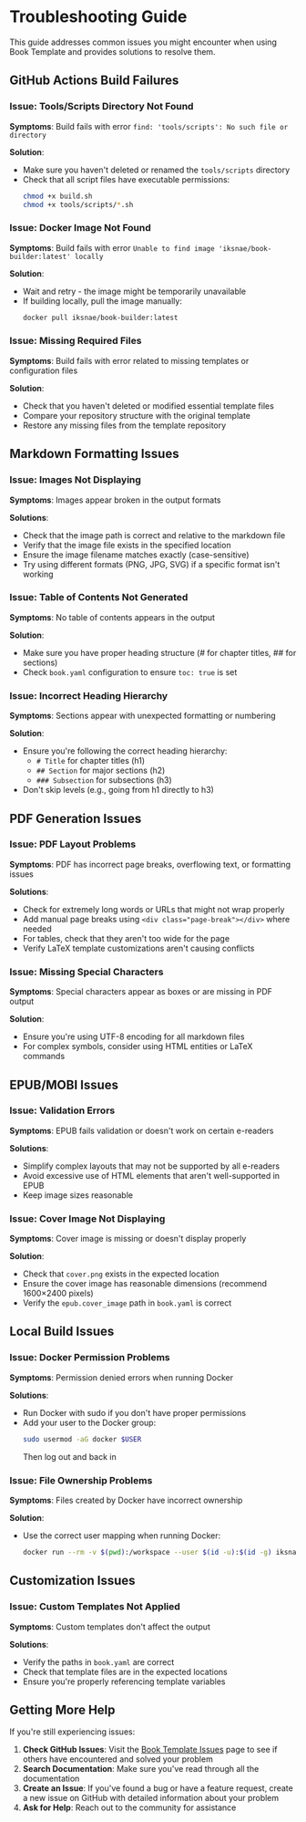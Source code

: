 # Troubleshooting Guide

This guide addresses common issues you might encounter when using Book Template and provides solutions to resolve them.

## GitHub Actions Build Failures

### Issue: Tools/Scripts Directory Not Found

**Symptoms**: Build fails with error `find: 'tools/scripts': No such file or directory`

**Solution**:
- Make sure you haven't deleted or renamed the `tools/scripts` directory
- Check that all script files have executable permissions:
  ```bash
  chmod +x build.sh
  chmod +x tools/scripts/*.sh
  ```

### Issue: Docker Image Not Found

**Symptoms**: Build fails with error `Unable to find image 'iksnae/book-builder:latest' locally`

**Solution**:
- Wait and retry - the image might be temporarily unavailable
- If building locally, pull the image manually:
  ```bash
  docker pull iksnae/book-builder:latest
  ```

### Issue: Missing Required Files

**Symptoms**: Build fails with error related to missing templates or configuration files

**Solution**:
- Check that you haven't deleted or modified essential template files
- Compare your repository structure with the original template
- Restore any missing files from the template repository

## Markdown Formatting Issues

### Issue: Images Not Displaying

**Symptoms**: Images appear broken in the output formats

**Solutions**:
- Check that the image path is correct and relative to the markdown file
- Verify that the image file exists in the specified location
- Ensure the image filename matches exactly (case-sensitive)
- Try using different formats (PNG, JPG, SVG) if a specific format isn't working

### Issue: Table of Contents Not Generated

**Symptoms**: No table of contents appears in the output

**Solution**:
- Make sure you have proper heading structure (# for chapter titles, ## for sections)
- Check `book.yaml` configuration to ensure `toc: true` is set

### Issue: Incorrect Heading Hierarchy

**Symptoms**: Sections appear with unexpected formatting or numbering

**Solution**:
- Ensure you're following the correct heading hierarchy:
  - `# Title` for chapter titles (h1)
  - `## Section` for major sections (h2)
  - `### Subsection` for subsections (h3)
- Don't skip levels (e.g., going from h1 directly to h3)

## PDF Generation Issues

### Issue: PDF Layout Problems

**Symptoms**: PDF has incorrect page breaks, overflowing text, or formatting issues

**Solutions**:
- Check for extremely long words or URLs that might not wrap properly
- Add manual page breaks using `<div class="page-break"></div>` where needed
- For tables, check that they aren't too wide for the page
- Verify LaTeX template customizations aren't causing conflicts

### Issue: Missing Special Characters

**Symptoms**: Special characters appear as boxes or are missing in PDF output

**Solution**:
- Ensure you're using UTF-8 encoding for all markdown files
- For complex symbols, consider using HTML entities or LaTeX commands

## EPUB/MOBI Issues

### Issue: Validation Errors

**Symptoms**: EPUB fails validation or doesn't work on certain e-readers

**Solutions**:
- Simplify complex layouts that may not be supported by all e-readers
- Avoid excessive use of HTML elements that aren't well-supported in EPUB
- Keep image sizes reasonable

### Issue: Cover Image Not Displaying

**Symptoms**: Cover image is missing or doesn't display properly

**Solution**:
- Check that `cover.png` exists in the expected location
- Ensure the cover image has reasonable dimensions (recommend 1600×2400 pixels)
- Verify the `epub.cover_image` path in `book.yaml` is correct

## Local Build Issues

### Issue: Docker Permission Problems

**Symptoms**: Permission denied errors when running Docker

**Solutions**:
- Run Docker with sudo if you don't have proper permissions
- Add your user to the Docker group:
  ```bash
  sudo usermod -aG docker $USER
  ```
  Then log out and back in

### Issue: File Ownership Problems

**Symptoms**: Files created by Docker have incorrect ownership

**Solution**:
- Use the correct user mapping when running Docker:
  ```bash
  docker run --rm -v $(pwd):/workspace --user $(id -u):$(id -g) iksnae/book-builder:latest /workspace/build.sh
  ```

## Customization Issues

### Issue: Custom Templates Not Applied

**Symptoms**: Custom templates don't affect the output

**Solutions**:
- Verify the paths in `book.yaml` are correct
- Check that template files are in the expected locations
- Ensure you're properly referencing template variables

## Getting More Help

If you're still experiencing issues:

1. **Check GitHub Issues**: Visit the [Book Template Issues](https://github.com/iksnae/book-template/issues) page to see if others have encountered and solved your problem
2. **Search Documentation**: Make sure you've read through all the documentation
3. **Create an Issue**: If you've found a bug or have a feature request, create a new issue on GitHub with detailed information about your problem
4. **Ask for Help**: Reach out to the community for assistance
